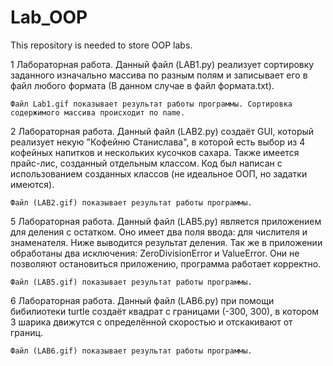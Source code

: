 # Lab_OOP
This repository is needed to store OOP labs.


1 Лабораторная работа.
    Данный файл (LAB1.py) реализует сортировку заданного изначально массива по разным полям и записывает его в файл любого формата (В данном случае в файл формата.txt).
  
    Файл Lab1.gif показывает результат работы программы. Сортировка содержимого массива происходит по name.


2 Лабораторная работа.
    Данный файл (LAB2.py) создаёт GUI, который реализует некую "Кофейню Станислава", в которой есть выбор из 4 кофейных напитков и нескольких кусочков сахара. Также имеется прайс-лис, созданный отдельным классом. Код был написан с использованием созданных классов (не идеальное ООП, но задатки имеются).
    
    Файл (LAB2.gif) показывает результат работы программы.


5 Лабораторная работа.
    Данный файл (LAB5.py) является приложением для деления с остатком. Оно имеет два поля ввода: для числителя и знаменателя. Ниже выводится результат деления. Так же в приложении обработаны два исключения: ZeroDivisionError и ValueError. Они не позволяют остановиться приложению, программа работает корректно. 
    
    Файл (LAB5.gif) показывает результат работы программы.
    
6 Лабораторная работа.
    Данный файл (LAB6.py) при помощи бибилиотеки turtle создаёт квадрат с границами (-300, 300), в котором 3 шарика движутся с определённой скоростью и отскакивают от границ.
    
    Файл (LAB6.gif) показывает результат работы программы.
